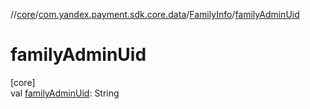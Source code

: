 //[core](../../../index.md)/[com.yandex.payment.sdk.core.data](../index.md)/[FamilyInfo](index.md)/[familyAdminUid](family-admin-uid.md)

# familyAdminUid

[core]\
val [familyAdminUid](family-admin-uid.md): String
